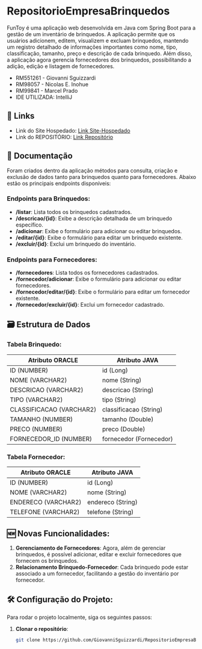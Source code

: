 # RepositorioEmpresaBrinquedos
FunToy é uma aplicação web desenvolvida em Java com Spring Boot para a gestão de um inventário de brinquedos. A aplicação permite que os usuários adicionem, editem, visualizem e excluam brinquedos, mantendo um registro detalhado de informações importantes como nome, tipo, classificação, tamanho, preço e descrição de cada brinquedo. Além disso, a aplicação agora gerencia fornecedores dos brinquedos, possibilitando a adição, edição e listagem de fornecedores.

- RM551261 - Giovanni Sguizzardi
- RM98057 - Nicolas E. Inohue
- RM99841 - Marcel Prado
- IDE UTILIZADA: IntelliJ

## 🔗 Links
- Link do Site Hospedado: [Link Site-Hospedado](https://repositorioempresabrinquedos.onrender.com/listar)
- Link do REPOSITÓRIO: [Link Repositório](https://github.com/GiovanniSguizzardi/RepositorioEmpresaBrinquedos.git)

## 📜 Documentação
Foram criados dentro da aplicação métodos para consulta, criação e exclusão de dados tanto para brinquedos quanto para fornecedores. Abaixo estão os principais endpoints disponíveis:

### Endpoints para Brinquedos:
- **/listar**: Lista todos os brinquedos cadastrados.
- **/descricao/{id}**: Exibe a descrição detalhada de um brinquedo específico.
- **/adicionar**: Exibe o formulário para adicionar ou editar brinquedos.
- **/editar/{id}**: Exibe o formulário para editar um brinquedo existente.
- **/excluir/{id}**: Exclui um brinquedo do inventário.

### Endpoints para Fornecedores:
- **/fornecedores**: Lista todos os fornecedores cadastrados.
- **/fornecedor/adicionar**: Exibe o formulário para adicionar ou editar fornecedores.
- **/fornecedor/editar/{id}**: Exibe o formulário para editar um fornecedor existente.
- **/fornecedor/excluir/{id}**: Exclui um fornecedor cadastrado.

## 🗃️ Estrutura de Dados

### Tabela Brinquedo:
| Atributo ORACLE            | Atributo JAVA          |
| -------------------------- | ---------------------- |
| ID (NUMBER)                | id (Long)              |
| NOME (VARCHAR2)            | nome (String)          |
| DESCRICAO (VARCHAR2)       | descricao (String)     |
| TIPO (VARCHAR2)            | tipo (String)          |
| CLASSIFICACAO (VARCHAR2)   | classificacao (String) |
| TAMANHO (NUMBER)           | tamanho (Double)       |
| PRECO (NUMBER)             | preco (Double)         |
| FORNECEDOR_ID (NUMBER)     | fornecedor (Fornecedor)|

### Tabela Fornecedor:
| Atributo ORACLE            | Atributo JAVA          |
| -------------------------- | ---------------------- |
| ID (NUMBER)                | id (Long)              |
| NOME (VARCHAR2)            | nome (String)          |
| ENDERECO (VARCHAR2)        | endereco (String)      |
| TELEFONE (VARCHAR2)        | telefone (String)      |

## 🆕 Novas Funcionalidades:
1. **Gerenciamento de Fornecedores**: Agora, além de gerenciar brinquedos, é possível adicionar, editar e excluir fornecedores que fornecem os brinquedos.
2. **Relacionamento Brinquedo-Fornecedor**: Cada brinquedo pode estar associado a um fornecedor, facilitando a gestão do inventário por fornecedor.

## 🛠️ Configuração do Projeto:
Para rodar o projeto localmente, siga os seguintes passos:

1. **Clonar o repositório**:
   ```bash
   git clone https://github.com/GiovanniSguizzardi/RepositorioEmpresaBrinquedos.git
